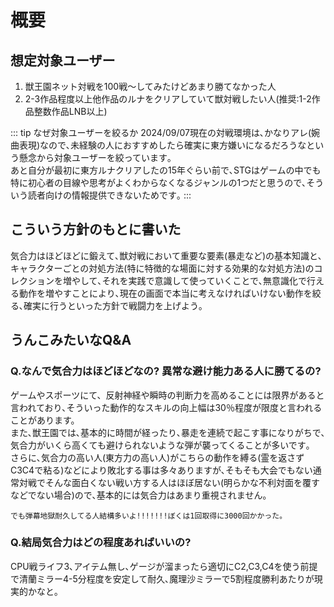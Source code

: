 # 概要

## 想定対象ユーザー  
1. 獣王園ネット対戦を100戦～してみたけどあまり勝てなかった人  
1. 2-3作品程度以上他作品のルナをクリアしていて獣対戦したい人(推奨:1-2作品整数作品LNB以上)
  
::: tip なぜ対象ユーザーを絞るか
2024/09/07現在の対戦環境は､かなりアレ(婉曲表現)なので､未経験の人におすすめしたら確実に東方嫌いになるだろうなという懸念から対象ユーザーを絞っています｡    
あと自分が最初に東方ルナクリアしたの15年ぐらい前で､STGはゲームの中でも特に初心者の目線や思考がよくわからなくなるジャンルの1つだと思うので､そういう読者向けの情報提供できないためです｡
:::

## こういう方針のもとに書いた
気合力はほどほどに鍛えて､獣対戦において重要な要素(暴走など)の基本知識と､キャラクターごとの対処方法(特に特徴的な場面に対する効果的な対処方法)のコレクションを増やして､それを実践で意識して使っていくことで､無意識化で行える動作を増やすことにより､現在の画面で本当に考えなければいけない動作を絞る､確実に行うといった方針で戦闘力を上げよう｡




## うんこみたいなQ&A
### Q.なんで気合力はほどほどなの? 異常な避け能力ある人に勝てるの?
ゲームやスポーツにて、反射神経や瞬時の判断力を高めることには限界があると言われており､そういった動作的なスキルの向上幅は30％程度が限度と言われることがあります。  
また､獣王園では､基本的に時間が経ったり､暴走を連続で起こす事になりがちで､気合力がいくら高くても避けられないような弾が襲ってくることが多いです｡  
さらに､気合力の高い人(東方力の高い人)がこちらの動作を縛る(霊を返さずC3C4で粘る)などにより敗北する事は多々ありますが､そもそも大会でもない通常対戦でそんな面白くない戦い方する人はほぼ居ない(明らかな不利対面を覆すなどでない場合)ので､基本的には気合力はあまり重視されません｡    
 
`でも弾幕地獄耐久してる人結構多いよ!!!!!!!ぼくは1回取得に3000回かかった｡`

### Q.結局気合力はどの程度あればいいの?
CPU戦ライフ3､アイテム無し､ゲージが溜まったら適切にC2,C3,C4を使う前提で清蘭ミラー4-5分程度を安定して耐久､魔理沙ミラーで5割程度勝利あたりが現実的かなと｡
